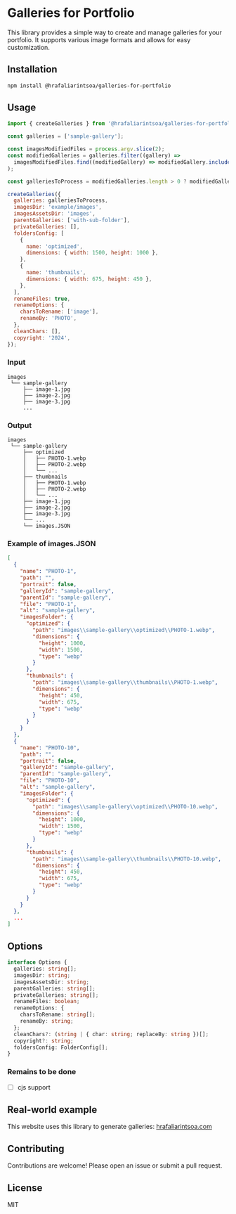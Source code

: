 # Galleries for Portfolio

This library provides a simple way to create and manage galleries for your portfolio.  It supports various image formats and allows for easy customization.

## Installation

```bash
npm install @hrafaliarintsoa/galleries-for-portfolio
```

## Usage

```javascript
import { createGalleries } from '@hrafaliarintsoa/galleries-for-portfolio';

const galleries = ['sample-gallery'];

const imagesModifiedFiles = process.argv.slice(2);
const modifiedGalleries = galleries.filter((gallery) =>
  imagesModifiedFiles.find((modifiedGallery) => modifiedGallery.includes(gallery)),
);

const galleriesToProcess = modifiedGalleries.length > 0 ? modifiedGalleries : galleries;

createGalleries({
  galleries: galleriesToProcess,
  imagesDir: 'example/images',
  imagesAssetsDir: 'images',
  parentGalleries: ['with-sub-folder'],
  privateGalleries: [],
  foldersConfig: [
    {
      name: 'optimized',
      dimensions: { width: 1500, height: 1000 },
    },
    {
      name: 'thumbnails',
      dimensions: { width: 675, height: 450 },
    },
  ],
  renameFiles: true,
  renameOptions: {
    charsToRename: ['image'],
    renameBy: 'PHOTO',
  },
  cleanChars: [],
  copyright: '2024',
});
```

### Input
```` arduino
images
 └── sample-gallery
     ├── image-1.jpg
     ├── image-2.jpg
     ├── image-3.jpg
     ...
````

### Output
```` arduino
images
 └── sample-gallery
     ├── optimized
     │   ├── PHOTO-1.webp
     │   ├── PHOTO-2.webp
     │   └── ...
     ├── thumbnails
     │   ├── PHOTO-1.webp
     │   ├── PHOTO-2.webp
     │   └── ...
     ├── image-1.jpg
     ├── image-2.jpg
     ├── image-3.jpg
     └── ...
     └── images.JSON
````

### Example of images.JSON
```` json
[
  {
    "name": "PHOTO-1",
    "path": "",
    "portrait": false,
    "galleryId": "sample-gallery",
    "parentId": "sample-gallery",
    "file": "PHOTO-1",
    "alt": "sample-gallery",
    "imagesFolder": {
      "optimized": {
        "path": "images\\sample-gallery\\optimized\\PHOTO-1.webp",
        "dimensions": {
          "height": 1000,
          "width": 1500,
          "type": "webp"
        }
      },
      "thumbnails": {
        "path": "images\\sample-gallery\\thumbnails\\PHOTO-1.webp",
        "dimensions": {
          "height": 450,
          "width": 675,
          "type": "webp"
        }
      }
    }
  },
  {
    "name": "PHOTO-10",
    "path": "",
    "portrait": false,
    "galleryId": "sample-gallery",
    "parentId": "sample-gallery",
    "file": "PHOTO-10",
    "alt": "sample-gallery",
    "imagesFolder": {
      "optimized": {
        "path": "images\\sample-gallery\\optimized\\PHOTO-10.webp",
        "dimensions": {
          "height": 1000,
          "width": 1500,
          "type": "webp"
        }
      },
      "thumbnails": {
        "path": "images\\sample-gallery\\thumbnails\\PHOTO-10.webp",
        "dimensions": {
          "height": 450,
          "width": 675,
          "type": "webp"
        }
      }
    }
  },
  ...
]
````

## Options

``` typescript	
interface Options {
  galleries: string[];
  imagesDir: string;
  imagesAssetsDir: string;
  parentGalleries: string[];
  privateGalleries: string[];
  renameFiles: boolean;
  renameOptions: {
    charsToRename: string[];
    renameBy: string;
  };
  cleanChars?: (string | { char: string; replaceBy: string })[];
  copyright?: string;
  foldersConfig: FolderConfig[];
}
```

### Remains to be done

- [ ] cjs support

## Real-world example

This website uses this library to generate galleries: [hrafaliarintsoa.com](https://hrafaliarintsoa.com)

## Contributing

Contributions are welcome! Please open an issue or submit a pull request.

## License

MIT
